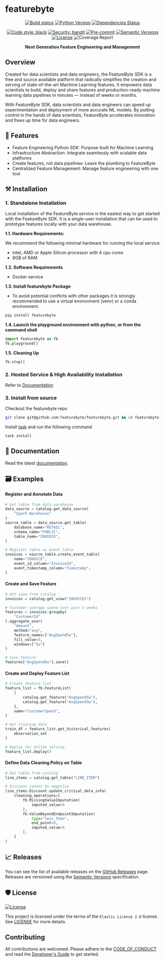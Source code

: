 # featurebyte

<div align="center">

[![Build status](https://github.com/featurebyte/featurebyte/workflows/build/badge.svg?branch=main&event=push)](https://github.com/featurebyte/featurebyte/actions?query=workflow%3Abuild)
[![Python Version](https://img.shields.io/pypi/pyversions/featurebyte.svg)](https://pypi.org/project/featurebyte/)
[![Dependencies Status](https://img.shields.io/badge/dependencies-up%20to%20date-brightgreen.svg)](https://github.com/featurebyte/featurebyte/pulls?utf8=%E2%9C%93&q=is%3Apr%20author%3Aapp%2Fdependabot)

[![Code style: black](https://img.shields.io/badge/code%20style-black-000000.svg)](https://github.com/psf/black)
[![Security: bandit](https://img.shields.io/badge/security-bandit-green.svg)](https://github.com/PyCQA/bandit)
[![Pre-commit](https://img.shields.io/badge/pre--commit-enabled-brightgreen?logo=pre-commit&logoColor=white)](https://github.com/featurebyte/featurebyte/blob/main/.pre-commit-config.yaml)
[![Semantic Versions](https://img.shields.io/badge/%20%20%F0%9F%93%A6%F0%9F%9A%80-semantic--versions-e10079.svg)](https://github.com/featurebyte/featurebyte/releases)
[![License](https://img.shields.io/github/license/featurebyte/featurebyte)](https://github.com/featurebyte/featurebyte/blob/main/LICENSE)
![Coverage Report](https://img.shields.io/endpoint?url=https://gist.githubusercontent.com/kchua78/773e2960183c0a6fe24c644d95d71fdb/raw/coverage.json)

**Next Generation Feature Engineering and Management**

</div>

## Overview

Created for data scientists and data engineers, the FeatureByte SDK is a free and source available platform that radically simplifies the creation and serving of state-of-the-art Machine Learning features. It empowers data scientists to build, deploy and share features and production-ready machine learning data pipelines in minutes — instead of weeks or months.

With FeatureByte SDK, data scientists and data engineers can speed up experimentation and deployment of more accurate ML models. By putting control in the hands of data scientists, FeatureByte accelerates innovation and frees up time for data engineers.

## 🚀 Features

* Feature Engineering Python SDK: Purpose-built for Machine Learning
* Infrastructure Abstraction: Integrate seamlessly with scalable data platforms
* Create features, not data pipelines: Leave the plumbing to FeatureByte
* Centralized Feature Management: Manage feature engineering with one tool

## :hammer_and_pick: Installation

### 1. Standalone Installation

Local installation of the FeatureByte service is the easiest way to get started with the FeatureByte SDK.
It is a single-user installation that can be used to prototype features locally with your data warehouse.

**1.1. Hardware Requirements:**

We recommend the following minimal hardware for running the local service

* Intel, AMD or Apple Silicon processor with 4 cpu cores
* 8GB of RAM

**1.2. Software Requirements**

* Docker service

**1.3. Install featurebyte Package**

* To avoid potential conflicts with other packages it is strongly recommended to use a virtual environment (venv) or a conda environment.

```bash
pip install featurebyte
```

**1.4. Launch the playground environment with python, or from the command shell**

```python
import featurebyte as fb
fb.playground()
```

**1.5. Cleaning Up**

```python
fb.stop()
```

### 2. Hosted Service & High Availability Installation

Refer to <a href="https://docs.featurebyte.com/0.1/get_started/installation/">Documentation</a>

### 3. Install from source

Checkout the featurebyte repo

```bash
git clone git@github.com:featurebyte/featurebyte.git && cd featurebyte
```

Install <a href="https://taskfile.dev/installation/">task</a> and run the following command

```bash
task install
```

## 📝 Documentation

[//]: # (TODO: When documentation server is released, change the URL)
Read the latest [documentation](https://docs.featurebyte.com).


## :card_file_box: Examples

#### Register and Annotate Data

```python
# Get table from data warehouse
data_source = catalog.get_data_source(
    "Spark Warehouse"
)
source_table = data_source.get_table(
    database_name="RETAIL",
    schema_name="PUBLIC",
    table_name="INVOICE",
)

# Register table as event table
invoices = source_table.create_event_table(
    name="INVOICE",
    event_id_column="InvoiceId",
    event_timestamp_column="Timestamp",
)
```

#### Create and Save Feature

```python
# Get view from catalog
invoices = catalog.get_view("INVOICES")

# Customer average spend over past 5 weeks
features = invoices.groupby(
    "CustomerId"
).aggregate_over(
    "Amount",
    method="avg",
    feature_names=["AvgSpend5w"],
    fill_value=0,
    windows=["5w"]
)

# Save feature
features["AvgSpend5w"].save()
```

#### Create and Deploy Feature List

```python
# Create feature list
feature_list = fb.FeatureList(
    [
        catalog.get_feature("AvgSpend5w"),
        catalog.get_feature("AvgSpend3w"),
    ],
    name="CustomerSpend",
)

# Get training data
train_df = feature_list.get_historical_features(
    observation_set
)

# Deploy for online serving
feature_list.deploy()
```

#### Define Data Cleaning Policy on Table

```python
# Get table from catalog
line_items = catalog.get_table("LINE_ITEM")

# Discount cannot be negative
line_items.Discount.update_critical_data_info(
    cleaning_operations=[
        fb.MissingValueImputation(
            imputed_value=0
        ),
        fb.ValueBeyondEndpointImputation(
            type="less_than",
            end_point=0,
            imputed_value=0
        ),
    ]
)
```

## 📈 Releases

You can see the list of available releases on the [GitHub Releases](https://github.com/featurebyte/featurebyte/releases) page.
Releases are versioned using the [Semantic Versions](https://semver.org/) specification.

## 🛡 License

[![License](https://img.shields.io/github/license/featurebyte/featurebyte)](https://github.com/featurebyte/featurebyte/blob/main/LICENSE)

This project is licensed under the terms of the `Elastic License 2.0` license. See [LICENSE](https://github.com/featurebyte/featurebyte/blob/main/LICENSE) for more details.

## Contributing
All contributions are welcomed. Please adhere to the [CODE_OF_CONDUCT](https://github.com/featurebyte/featurebyte/blob/main/CODE_OF_CONDUCT.md) and read the
[Developer's Guide](https://github.com/featurebyte/featurebyte/blob/main/CONTRIBUTING.md) to get started.
